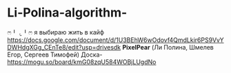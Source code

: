 # Li-Polina-algorithm-
ෆ⁠╹⁠ ⁠.̮⁠ ⁠╹⁠ෆ
я выбираю жить в кайф
https://docs.google.com/document/d/1U3BEhW6wOdovf4QmdLkir6PS9VvYDWHdgXGg_CEnTe8/edit?usp=drivesdk
<b>PixelPear</b> (Ли Полина, Шмелев Егор, Сергеев Тимофей)
Доска- https://mogu.so/board/kmG08zqU584WOBjLUgdNo
